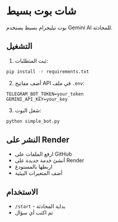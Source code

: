 # شات بوت بسيط

بوت تيليجرام بسيط يستخدم Gemini AI للمحادثة.

## التشغيل

1. ثبت المتطلبات:
```bash
pip install -r requirements.txt
```

2. أضف مفاتيح API في ملف `.env`:
```
TELEGRAM_BOT_TOKEN=your_token
GEMINI_API_KEY=your_key
```

3. شغل البوت:
```bash
python simple_bot.py
```

## النشر على Render

- ارفع الملفات على GitHub
- أنشئ خدمة جديدة على Render
- اربطها بالمستودع
- أضف المتغيرات البيئية

## الاستخدام

- `/start` - بداية المحادثة
- ثم اكتب أي سؤال
